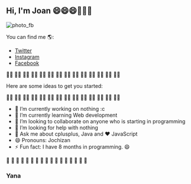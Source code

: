 ## Hi, I'm Joan 😄😄😄👋👋👋

![photo_fb](https://user-images.githubusercontent.com/69653003/112893349-2bdcf480-90a0-11eb-996e-89f6c7254ab5.jpg)


<!--
```java
const jn {
  fullName: 'Joan Jose Roca Hormaza',
  age: 19,
  gender: 'male',
  code: ['Java', 'Python', 'C++'],
  tools: ['React', 'Redux', 'Node', 'Styled-Components']
```
-->
You can find me 🌎:
- [Twitter](https://twitter.com/@Joan31097314)
- [Instagram](https://www.instagram.com/joan_lanra/)
- [Facebook](https://web.facebook.com/joan.roca.79)

👍🏼 👍🏼 👍🏼 👍🏼 👍🏼 👍🏼 👍🏼 👍🏼 👍🏼 👍🏼 👍🏼 👍🏼 👍🏼 👍🏼  

Here are some ideas to get you started:

👍🏼 👍🏼 👍🏼 👍🏼 👍🏼 👍🏼 👍🏼 👍🏼 👍🏼 👍🏼 👍🏼 👍🏼 👍🏼 👍🏼 

- 🔭 I’m currently working on nothing :c
- 🌱 I’m currently learning Web development
- 👯 I’m looking to collaborate on anyone who is starting in programming 
- 🤔 I’m looking for help with nothing
- 💬 Ask me about cplusplus, Java and ♥️ JavaScript
- 😄 Pronouns: Jochizan
- ⚡ Fun fact: I have 8 months in programming. 😄

💯 💯 💯 💯 💯 💯 💯 💯 💯 💯 💯 💯 💯 💯 💯 💯 💯  

### Yana
